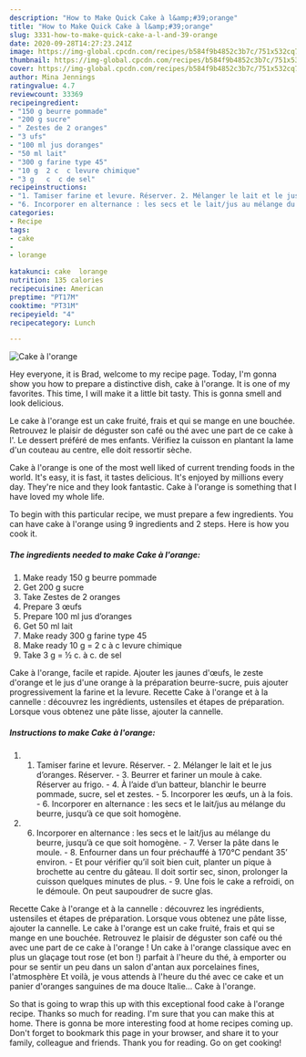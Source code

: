 ```yaml
---
description: "How to Make Quick Cake à l&amp;#39;orange"
title: "How to Make Quick Cake à l&amp;#39;orange"
slug: 3331-how-to-make-quick-cake-a-l-and-39-orange
date: 2020-09-28T14:27:23.241Z
image: https://img-global.cpcdn.com/recipes/b584f9b4852c3b7c/751x532cq70/cake-a-lorange-photo-principale-de-la-recette.jpg
thumbnail: https://img-global.cpcdn.com/recipes/b584f9b4852c3b7c/751x532cq70/cake-a-lorange-photo-principale-de-la-recette.jpg
cover: https://img-global.cpcdn.com/recipes/b584f9b4852c3b7c/751x532cq70/cake-a-lorange-photo-principale-de-la-recette.jpg
author: Mina Jennings
ratingvalue: 4.7
reviewcount: 33369
recipeingredient:
- "150 g beurre pommade"
- "200 g sucre"
- " Zestes de 2 oranges"
- "3 ufs"
- "100 ml jus doranges"
- "50 ml lait"
- "300 g farine type 45"
- "10 g  2 c  c levure chimique"
- "3 g   c  c de sel"
recipeinstructions:
- "1. Tamiser farine et levure. Réserver. 2. Mélanger le lait et le jus d’oranges. Réserver. 3. Beurrer et fariner un moule à cake. Réserver au frigo. 4. À l’aide d’un batteur, blanchir le beurre pommade, sucre, sel et zestes. 5. Incorporer les œufs, un à la fois. 6. Incorporer en alternance : les secs et le lait/jus au mélange du beurre, jusqu’à ce que soit homogène."
- "6. Incorporer en alternance : les secs et le lait/jus au mélange du beurre, jusqu’à ce que soit homogène. 7. Verser la pâte dans le moule. 8. Enfourner dans un four préchauffé à 170°C pendant 35’ environ.  Et pour vérifier qu’il soit bien cuit, planter un pique à brochette au centre du gâteau. Il doit sortir sec, sinon, prolonger la cuisson quelques minutes de plus.  9. Une fois le cake a refroidi, on le démoule. On peut saupoudrer de sucre glas."
categories:
- Recipe
tags:
- cake
- 
- lorange

katakunci: cake  lorange 
nutrition: 135 calories
recipecuisine: American
preptime: "PT17M"
cooktime: "PT31M"
recipeyield: "4"
recipecategory: Lunch

---
```



![Cake à l&#39;orange](https://img-global.cpcdn.com/recipes/b584f9b4852c3b7c/751x532cq70/cake-a-lorange-photo-principale-de-la-recette.jpg)

Hey everyone, it is Brad, welcome to my recipe page. Today, I'm gonna show you how to prepare a distinctive dish, cake à l&#39;orange. It is one of my favorites. This time, I will make it a little bit tasty. This is gonna smell and look delicious.

Le cake à l&#39;orange est un cake fruité, frais et qui se mange en une bouchée. Retrouvez le plaisir de déguster son café ou thé avec une part de ce cake à l&#39;. Le dessert préféré de mes enfants. Vérifiez la cuisson en plantant la lame d&#39;un couteau au centre, elle doit ressortir sèche.

Cake à l&#39;orange is one of the most well liked of current trending foods in the world. It's easy, it is fast, it tastes delicious. It's enjoyed by millions every day. They're nice and they look fantastic. Cake à l&#39;orange is something that I have loved my whole life.


To begin with this particular recipe, we must prepare a few ingredients. You can have cake à l&#39;orange using 9 ingredients and 2 steps. Here is how you cook it.

<!--inarticleads1-->

##### The ingredients needed to make Cake à l&#39;orange:

1. Make ready 150 g beurre pommade
1. Get 200 g sucre
1. Take  Zestes de 2 oranges
1. Prepare 3 œufs
1. Prepare 100 ml jus d’oranges
1. Get 50 ml lait
1. Make ready 300 g farine type 45
1. Make ready 10 g = 2 c à c levure chimique
1. Take 3 g = ½ c. à c. de sel


Cake à l&#39;orange, facile et rapide. Ajouter les jaunes d&#39;œufs, le zeste d&#39;orange et le jus d&#39;une orange à la préparation beurre-sucre, puis ajouter progressivement la farine et la levure. Recette Cake à l&#39;orange et à la cannelle : découvrez les ingrédients, ustensiles et étapes de préparation. Lorsque vous obtenez une pâte lisse, ajouter la cannelle. 

<!--inarticleads2-->

##### Instructions to make Cake à l&#39;orange:

1. 1. Tamiser farine et levure. Réserver. - 2. Mélanger le lait et le jus d’oranges. Réserver. - 3. Beurrer et fariner un moule à cake. Réserver au frigo. - 4. À l’aide d’un batteur, blanchir le beurre pommade, sucre, sel et zestes. - 5. Incorporer les œufs, un à la fois. - 6. Incorporer en alternance : les secs et le lait/jus au mélange du beurre, jusqu’à ce que soit homogène.
1. 6. Incorporer en alternance : les secs et le lait/jus au mélange du beurre, jusqu’à ce que soit homogène. - 7. Verser la pâte dans le moule. - 8. Enfourner dans un four préchauffé à 170°C pendant 35’ environ.  - Et pour vérifier qu’il soit bien cuit, planter un pique à brochette au centre du gâteau. Il doit sortir sec, sinon, prolonger la cuisson quelques minutes de plus.  - 9. Une fois le cake a refroidi, on le démoule. On peut saupoudrer de sucre glas.


Recette Cake à l&#39;orange et à la cannelle : découvrez les ingrédients, ustensiles et étapes de préparation. Lorsque vous obtenez une pâte lisse, ajouter la cannelle. Le cake à l&#39;orange est un cake fruité, frais et qui se mange en une bouchée. Retrouvez le plaisir de déguster son café ou thé avec une part de ce cake à l&#39;orange ! Un cake à l&#39;orange classique avec en plus un glaçage tout rose (et bon !) parfait à l&#39;heure du thé, à emporter ou pour se sentir un peu dans un salon d&#39;antan aux porcelaines fines, l&#39;atmosphère Et voilà, je vous attends à l&#39;heure du thé avec ce cake et un panier d&#39;oranges sanguines de ma douce Italie… Cake à l&#39;orange. 

So that is going to wrap this up with this exceptional food cake à l&#39;orange recipe. Thanks so much for reading. I'm sure that you can make this at home. There is gonna be more interesting food at home recipes coming up. Don't forget to bookmark this page in your browser, and share it to your family, colleague and friends. Thank you for reading. Go on get cooking!
